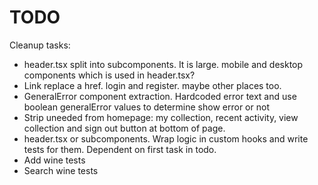 # TODO

Cleanup tasks:

- header.tsx split into subcomponents. It is large. mobile and desktop components which is used in header.tsx?
- Link replace a href. login and register. maybe other places too.
- GeneralError component extraction. Hardcoded error text and use boolean generalError values to determine show error or not
- Strip uneeded from homepage: my collection, recent activity, view collection and sign out button at bottom of page.
- header.tsx or subcomponents. Wrap logic in custom hooks and write tests for them. Dependent on first task in todo.
- Add wine tests
- Search wine tests
